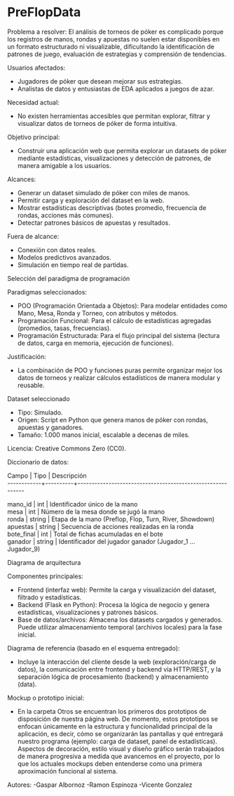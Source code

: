 # PreFlopData
Problema a resolver:
El análisis de torneos de póker es complicado porque los registros de manos, rondas y apuestas no suelen estar disponibles en un formato estructurado ni visualizable, dificultando la identificación de patrones de juego, evaluación de estrategias y comprensión de tendencias.

Usuarios afectados:
- Jugadores de póker que desean mejorar sus estrategias.
- Analistas de datos y entusiastas de EDA aplicados a juegos de azar.

Necesidad actual:
- No existen herramientas accesibles que permitan explorar, filtrar y visualizar datos de torneos de póker de forma intuitiva.

Objetivo principal:
- Construir una aplicación web que permita explorar un datasets de póker mediante estadísticas, visualizaciones y detección de patrones, de manera amigable a los usuarios.

Alcances:
- Generar un dataset simulado de póker con miles de manos.
- Permitir carga y exploración del dataset en la web.
- Mostrar estadísticas descriptivas (botes promedio, frecuencia de rondas, acciones más comunes).
- Detectar patrones básicos de apuestas y resultados.

Fuera de alcance:
- Conexión con datos reales.
- Modelos predictivos avanzados.
- Simulación en tiempo real de partidas.

Selección del paradigma de programación

Paradigmas seleccionados:
- POO (Programación Orientada a Objetos): Para modelar entidades como Mano, Mesa, Ronda y Torneo, con atributos y métodos.
- Programación Funcional: Para el cálculo de estadísticas agregadas (promedios, tasas, frecuencias).
- Programación Estructurada: Para el flujo principal del sistema (lectura de datos, carga en memoria, ejecución de funciones).

Justificación:
- La combinación de POO y funciones puras permite organizar mejor los datos de torneos y realizar cálculos estadísticos de manera modular y reusable.

Dataset seleccionado

- Tipo: Simulado.
- Origen: Script en Python que genera manos de póker con rondas, apuestas y ganadores.
- Tamaño: 1.000 manos inicial, escalable a decenas de miles.

Licencia: Creative Commons Zero (CC0).

Diccionario de datos:

Campo       |  Tipo    |  Descripción                                              
------------+----------+-----------------------------------------------------------

mano_id     |  int     |  Identificador único de la mano                           
mesa        |  int     |  Número de la mesa donde se jugó la mano                  
ronda       |  string  |  Etapa de la mano (Preflop, Flop, Turn, River, Showdown)  
apuestas    |  string  |  Secuencia de acciones realizadas en la ronda             
bote_final  |  int     |  Total de fichas acumuladas en el bote                    
ganador     |  string  |  Identificador del jugador ganador (Jugador_1 … Jugador_9)

Diagrama de arquitectura

Componentes principales:
- Frontend (interfaz web): Permite la carga y visualización del dataset, filtrado y estadísticas.
- Backend (Flask en Python): Procesa la lógica de negocio y genera estadísticas, visualizaciones y patrones básicos.
- Base de datos/archivos: Almacena los datasets cargados y generados. Puede utilizar almacenamiento temporal (archivos locales) para la fase inicial.

Diagrama de referencia (basado en el esquema entregado):
- Incluye la interacción del cliente desde la web (exploración/carga de datos), la comunicación entre frontend y backend vía HTTP/REST, y la separación lógica de procesamiento (backend) y almacenamiento (data).

Mockup o prototipo inicial:
- En la carpeta Otros se encuentran los primeros dos prototipos de disposición de nuestra página web. De momento, estos prototipos se enfocan únicamente en la estructura y funcionalidad principal de la aplicación, es decir, cómo se organizarán las pantallas y qué entregará nuestro programa (ejemplo: carga de dataset, panel de estadísticas). Aspectos de decoración, estilo visual y diseño gráfico serán trabajados de manera progresiva a medida que avancemos en el proyecto, por lo que los actuales mockups deben entenderse como una primera aproximación funcional al sistema.

Autores: 
-Gaspar Albornoz 
-Ramon Espinoza
-Vicente Gonzalez 
